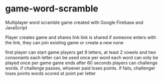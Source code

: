 # game-word-scramble
Multiplayer word scramble game created with Google Firebase and JavaScript

Player creates game and shares link
link is shared
if someone enters with the link, they can join existing game or create a new none

first player can start game
players get 9 letters, at least 2 vowels and two consonants
each letter can be used once per word
each word can only be played once per game
game ends after 60 seconds
players can challenge words. if challenge passes, whoever paid loses points. if fails, challenger loses points
words scored at  point per letter
